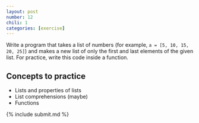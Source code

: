 ```yaml
---
layout: post
number: 12
chili: 1
categories: [exercise]
---
```


Write a program that takes a list of numbers (for example, `a = [5, 10, 15, 20, 25]`) and makes a new list of only the first and last elements of the given list. For practice, write this code inside a function.

## Concepts to practice

* Lists and properties of lists
* List comprehensions (maybe)
* Functions

{% include submit.md %}